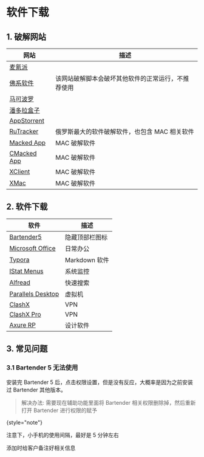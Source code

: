# 软件下载

<show-structure depth="3"/>

## 1. 破解网站

| 网站                                    | 描述                        |
|---------------------------------------|---------------------------|
| [麦氪派](https://www.waitsun.com)        |                           |
| [佛系软件](https://foxirj.com)            | 该网站破解脚本会破坏其他软件的正常运行，不推荐使用 |
| [马可波罗](https://www.macbl.com)         |                           |
| [潘多拉盒子](https://www.inpandora.com)    |                           |
| [AppStorrent](https://appstorrent.ru) |                           |
| [RuTracker](https://rutracker.net)    | 俄罗斯最大的软件破解软件，也包含 MAC 相关软件 |
| [Macked App](https://macked.app)      | MAC 破解软件                  |
| [CMacked App](https://cmacked.com)    | MAC 破解软件                  |
| [XClient](https://xclient.info)       | MAC 破解软件                  |
| [XMac](https://xmac.app)              | MAC 破解软件                  |


## 2. 软件下载

| 软件                                                                                     | 描述          |
|----------------------------------------------------------------------------------------|-------------|
| [Bartender5](https://www.macbl.com/app/system/bartender)                               | 隐藏顶部栏图标     |
| [Microsoft Office](https://www.macbl.com/app/business/microsoft-office-for-mac)        | 日常办公        |
| [Typora](https://static.macbl.com/app/utilities/typora)                                | Markdown 软件 |
| [IStat Menus](https://www.macbl.com/app/system/istat-menus)                            | 系统监控        |
| [Alfread](https://www.macbl.com/app/system/alfred)                                     | 快速搜索        | 
| [Parallels Desktop](https://rutracker.net/forum/viewtopic.php?t=6433734)               | 虚拟机         | 
| [ClashX](https://github.com/clashdownload/ClashX/releases/download/1.118.0/ClashX.dmg) | VPN         | 
| [ClashX Pro](https://dl.clashxpro.org/releases/latest/ClashXPro.dmg)                   | VPN         | 
| [Axure RP](https://xclient.info/s/axure-rp.html)                                       | 设计软件        | 


## 3. 常见问题

### 3.1 Bartender 5 无法使用

安装完 Bartender 5 后，点击权限设置，但是没有反应，大概率是因为之前安装过 Bartender 其他版本。

> 解决办法: 需要现在辅助功能里面将 Bartender 相关权限删除掉，然后重新打开 Bartender 进行权限的赋予
> 
{style="note"}


注意下，小手机的使用间隔，最好是 5 分钟左右

添加时给客户备注好相关信息





